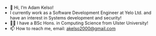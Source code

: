 - 👋 Hi, I’m Adam Kelso!
- I currently work as a Software Development Engineer at Yelo Ltd. and have an interest in Systems development and security!
- 🐱‍👤 I have a BSc Hons. in Computing Science from Ulster University!
- 📫 How to reach me, email: akelso2000@gmail.com

<!---
Kelsoadam/Kelsoadam is a ✨ special ✨ repository because its `README.md` (this file) appears on your GitHub profile.
You can click the Preview link to take a look at your changes.
--->
